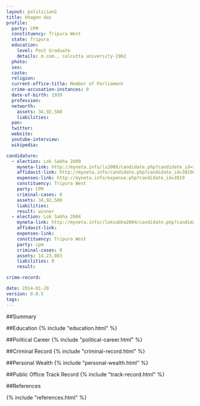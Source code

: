 ```yaml
---
layout: politician2
title: khagen das
profile: 
  party: CPM
  constituency: Tripura West
  state: Tripura
  education: 
    level: Post Graduate
    details: m.com., calcutta university-1962
  photo: 
  sex: 
  caste: 
  religion: 
  current-office-title: Member of Parliament
  crime-accusation-instances: 0
  date-of-birth: 1939
  profession: 
  networth: 
    assets: 34,92,580
    liabilities: 
  pan: 
  twitter: 
  website: 
  youtube-interview: 
  wikipedia: 

candidature: 
  - election: Lok Sabha 2009
    myneta-link: http://myneta.info/ls2009/candidate.php?candidate_id=3819
    affidavit-link: http://myneta.info/candidate.php?candidate_id=3819&scan=original
    expenses-link: http://myneta.info/expense.php?candidate_id=3819
    constituency: Tripura West 
    party: CPM
    criminal-cases: 0
    assets: 34,92,580
    liabilities: 
    result: winner 
  - election: Lok Sabha 2004
    myneta-link: http://myneta.info//loksabha2004/candidate.php?candidate_id=3883
    affidavit-link: 
    expenses-link: 
    constituency: Tripura West 
    party: cpm
    criminal-cases: 0
    assets: 14,23,083
    liabilities: 0
    result:  

crime-record: 

date: 2014-01-28
version: 0.0.5
tags: 
---
```

##Summary


##Education
{% include "education.html" %}


##Political Career
{% include "political-career.html" %}


##Criminal Record
{% include "criminal-record.html" %}


##Personal Wealth
{% include "personal-wealth.html" %}


##Public Office Track Record
{% include "track-record.html" %}


##References


{% include "references.html" %}